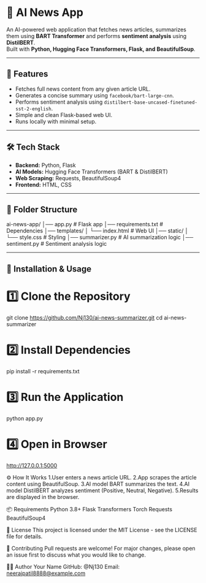 # 📰 AI News App

An AI-powered web application that fetches news articles, summarizes them using **BART Transformer** and performs **sentiment analysis** using **DistilBERT**.  
Built with **Python, Hugging Face Transformers, Flask, and BeautifulSoup**.

---

## 📌 Features
- Fetches full news content from any given article URL.
- Generates a concise summary using `facebook/bart-large-cnn`.
- Performs sentiment analysis using `distilbert-base-uncased-finetuned-sst-2-english`.
- Simple and clean Flask-based web UI.
- Runs locally with minimal setup.

---

## 🛠️ Tech Stack
- **Backend:** Python, Flask
- **AI Models:** Hugging Face Transformers (BART & DistilBERT)
- **Web Scraping:** Requests, BeautifulSoup4
- **Frontend:** HTML, CSS

---

## 📂 Folder Structure
ai-news-app/
│── app.py # Flask app
│── requirements.txt # Dependencies
│── templates/
│ └── index.html # Web UI
│── static/
│ └── style.css # Styling
│── summarizer.py # AI summarization logic
│── sentiment.py # Sentiment analysis logic


---

## 🚀 Installation & Usage

# 1️⃣ Clone the Repository
git clone https://github.com/Nj130/ai-news-summarizer.git
cd ai-news-summarizer

# 2️⃣ Install Dependencies

pip install -r requirements.txt

# 3️⃣ Run the Application

python app.py

# 4️⃣ Open in Browser

http://127.0.0.1:5000

⚙️ How It Works
1.User enters a news article URL.
2.App scrapes the article content using BeautifulSoup.
3.AI model BART summarizes the text.
4.AI model DistilBERT analyzes sentiment (Positive, Neutral, Negative).
5.Results are displayed in the browser.

📦 Requirements
Python 3.8+
Flask
Transformers
Torch
Requests
BeautifulSoup4

📜 License
This project is licensed under the MIT License - see the LICENSE file for details.

🤝 Contributing
Pull requests are welcome!
For major changes, please open an issue first to discuss what you would like to change.

👨‍💻 Author
Your Name
GitHub: @Nj130
Email: neerajpatil8888@example.com
